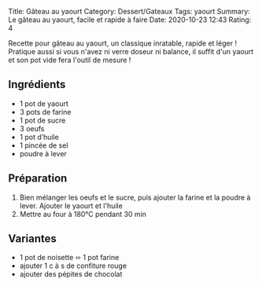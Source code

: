 Title: Gâteau au yaourt
Category: Dessert/Gateaux
Tags: yaourt
Summary: Le gâteau au yaourt, facile et rapide à faire
Date:  2020-10-23 12:43
Rating: 4

Recette pour gâteau au yaourt, un classique inratable, rapide et léger ! Pratique aussi si vous n'avez ni verre doseur ni balance, il suffit d'un yaourt et son pot vide fera l'outil de mesure !

## Ingrédients
- 1 pot de yaourt
- 3 pots de farine
- 1 pot de sucre
- 3 oeufs
- 1 pot d’huile
- 1 pincée de sel
- poudre à lever

## Préparation
1. Bien mélanger les oeufs et le sucre, puis ajouter la farine et la poudre à lever. Ajouter le yaourt et l'huile
2. Mettre au four à 180°C pendant 30 min

## Variantes
- 1 pot de noisette ⬄ 1 pot farine
- ajouter 1 c à s de confiture rouge
- ajouter des pépites de chocolat
